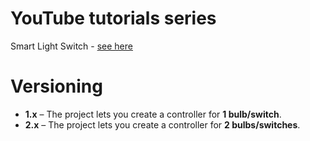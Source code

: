 # YouTube tutorials series
Smart Light Switch - <a href="https://www.youtube.com/playlist?list=PLFz2_WFtNFYx_LV5PRiveZ5qlhlL1-o_l">see here</a>

# Versioning
- **1.x** – The project lets you create a controller for **1 bulb/switch**.  
- **2.x** – The project lets you create a controller for **2 bulbs/switches**.

